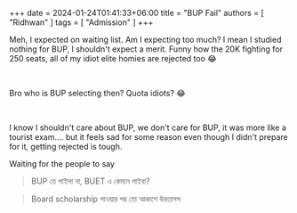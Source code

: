 +++ 
date = 2024-01-24T01:41:33+06:00
title = "BUP Fail"
authors = [ "Ridhwan" ]
tags = [ "Admission" ]
+++

Meh, I expected on waiting list. Am I expecting too much? I mean I studied nothing for BUP, I shouldn't expect a merit. Funny how the 20K fighting for 250 seats, all of my idiot elite homies are rejected too 😂

<br>

Bro who is BUP selecting then? Quota idiots? 😂

<br>

I know I shouldn't care about BUP, we don't care for BUP, it was more like a tourist exam.... but it feels sad for some reason even though I didn't prepare for it, getting rejected is tough.


Waiting for the people to say

> BUP  তে পাইলা না, BUET এ কেমনে পাইবা?

> Board scholarship পাওয়ার পর তো আকাশে উরতাসস





